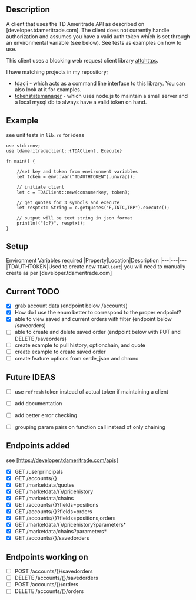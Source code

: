## Description

A client that uses the TD Ameritrade API as described on [developer.tdameritrade.com].  The client does not currently handle authorization and assumes you have a valid auth token which is set through an environmental variable (see below). See tests as examples on how to use.

This client uses a blocking web request client library [attohttps](https://github.com/sbstp/attohttpc).

I have matching projects in my repository;
- [tdacli](https://github.com/jbertovic/tdacli) - which acts as a command line interface to this library.  You can also look at it for examples.
- [tokenstatemanager](https://github.com/jbertovic/tokenstatemanager) - which uses node.js to maintain a small server and a local mysql db to always have a valid token on hand.

## Example

see unit tests in `lib.rs` for ideas
```
use std::env;
use tdameritradeclient::{TDAClient, Execute}

fn main() {

    //set key and token from environment variables
    let token = env::var("TDAUTHTOKEN").unwrap();

    // initiate client
    let c = TDAClient::new(consumerkey, token);

    // get quotes for 3 symbols and execute
    let resptxt: String = c.getquotes("F,INTC,TRP").execute();

    // output will be text string in json format
    println!("{:?}", resptxt);
}
```


## Setup

Environment Variables required
|Property|Location|Description
|---|---|---
|TDAUTHTOKEN|Used to create new `TDAClient`| you will need to manually create as per [developer.tdameritrade.com] 

## Current TODO
- [X] grab account data (endpoint below /accounts)
- [X] How do I use the enum better to correspond to the proper endpoint?
- [X] able to view saved and current orders with filter (endpoint below /saveorders)
- [ ] able to create and delete saved order  (endpoint below with PUT and DELETE /saveorders)
- [ ] create example to pull history, optionchain, and quote
- [ ] create example to create saved order
- [ ] create feature options from serde_json and chrono

## Future IDEAS
- [ ] use `refresh` token instead of actual token if maintaining a client
- [ ] add documentation
- [ ] add better error checking
- [ ] grouping param pairs on function call instead of only chaining


## Endpoints added
see [https://developer.tdameritrade.com/apis]

- [X] GET /userprincipals
- [X] GET /accounts/{}
- [X] GET /marketdata/quotes
- [X] GET /marketdata/{}/pricehistory
- [X] GET /marketdata/chains
- [X] GET /accounts/{}?fields=positions
- [X] GET /accounts/{}?fields=orders
- [X] GET /accounts/{}?fields=positions,orders
- [X] GET /marketdata/{}/pricehistory?parameters*  
- [X] GET /marketdata/chains?parameters* 
- [X] GET /accounts/{}/savedorders

## Endpoints working on
- [ ] POST /accounts/{}/savedorders 
- [ ] DELETE /accounts/{}/savedorders 
- [ ] POST /accounts/{}/orders 
- [ ] DELETE /accounts/{}/orders 
